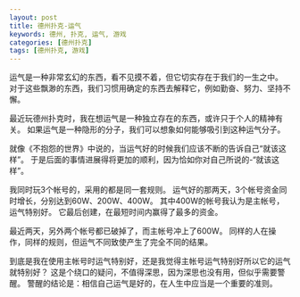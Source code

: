 ```yaml
---
layout: post
title: 德州扑克-运气
keywords: 德州, 扑克, 运气, 游戏
categories: [德州扑克]
tags: [德州扑克, 游戏]
---
```

运气是一种非常玄幻的东西，看不见摸不着，但它切实存在于我们的一生之中。
对于这些飘渺的东西，我们习惯用确定的东西去解释它，例如勤奋、努力、坚持不懈。

最近玩德州扑克时，我在想运气是一种独立存在的东西，或许只于个人的精神有关。
如果运气是一种隐形的分子，我们可以想象如何能够吸引到这种运气分子。

就像《不抱怨的世界》中说的，当运气好的时候我们应该不断的告诉自己“就该这样”。
于是后面的事情进展得将更加的顺利，因为恰如你对自己所说的-“就该这样”。
<!-- more -->

我同时玩3个帐号的，采用的都是同一套规则。
运气好的那两天，3个帐号资金同时增长，分别达到60W、200W、400W。
其中400W的帐号我认为是主帐号，运气特别好。
它最后创建，在最短时间内赢得了最多的资金。

最近两天，另外两个帐号都已破掉了，而主帐号冲上了600W。
同样的人在操作，同样的规则，但运气不同致使产生了完全不同的结果。

到底是我在使用主帐号时运气特别好，还是我觉得主帐号运气特别好所以它的运气就特别好？
这是个绕口的疑问，不值得深思，因为深思也没有用，但似乎需要警醒。 
警醒的结论是：相信自己运气是好的，在人生中应当是一个重要的准则。 
